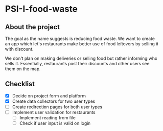 # PSI-I-food-waste

## About the project
The goal as the name suggests is reducing food waste. We want to create an app which
let's restaurants make better use of food leftovers by selling it with discount. 

We don't plan on making deliveries or selling food but rather informing who sells it.
Essentially, restaurants post their discounts and other users see them on the map.

## Checklist
- [x] Decide on project form and platform
- [x] Create data collectors for two user types
- [ ] Create redirection pages for both user types
- [ ] Implement user validation for restaurants
    - [ ] Implement reading from file
    - [ ] Check if user input is valid on login